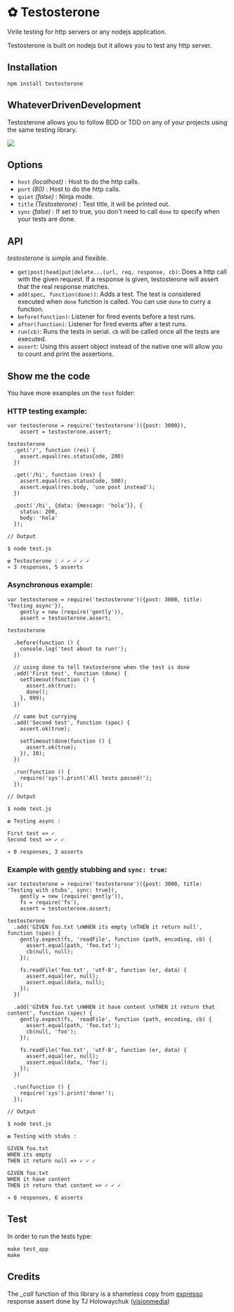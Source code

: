 # ✿ Testosterone

Virile testing for http servers or any nodejs application.

Testosterone is built on nodejs but it allows you to test any http server.

## Installation

`npm install testosterone`

## WhateverDrivenDevelopment

Testosterone allows you to follow BDD or TDD on any of your projects using
the same testing library.

<img src = "https://github.com/masylum/testosterone/raw/master/testosterone.png" border = "0" />

## Options

- `host` _(localhost)_ : Host to do the http calls.
- `port` _(80)_ : Host to do the http calls.
- `quiet` _(false)_ : Ninja mode.
- `title` _(Testosterone)_ : Test title, it will be printed out.
- `sync` _(false)_ : If set to true, you don't need to call `done` to specify when your tests are done.

## API

_testosterone_ is simple and flexible.

- `get|post|head|put|delete...(url, req, response, cb)`: Does a http call with the given request. If a response is given, testosterone will assert that the real response matches.
- `add(spec, function(done))`: Adds a test. The test is considered executed when `done` function is called. You can use `done` to curry a function.
- `before(function)`: Listener for fired events before a test runs.
- `after(function)`: Listener for fired events after a test runs.
- `run(cb)`: Runs the tests in serial. `cb` will be called once all the tests are executed.
- `assert`: Using this assert object instead of the native one will allow you to count and print the assertions.

## Show me the code

You have more examples on the `test` folder:

### HTTP testing example:

    var testosterone = require('testosterone')({post: 3000}),
        assert = testosterone.assert;

    testosterone
      .get('/', function (res) {
        assert.equal(res.statusCode, 200)
      })

      .get('/hi', function (res) {
        assert.equal(res.statusCode, 500);
        assert.equal(res.body, 'use post instead');
      })

      .post('/hi', {data: {message: 'hola'}}, {
        status: 200,
        body: 'hola'
      });

    // Output

    $ node test.js

    ✿ Testosterone : ✓ ✓ ✓ ✓ ✓
    » 3 responses, 5 asserts

### Asynchronous example:

    var testosterone = require('testosterone')({post: 3000, title: 'Testing async'}),
        gently = new (require('gently')),
        assert = testosterone.assert;

    testosterone

      .before(function () {
        console.log('test about to run!');
      })

      // using done to tell testosterone when the test is done
      .add('First test', function (done) {
        setTimeout(function () {
          assert.ok(true);
          done();
        }, 999);
      })

      // same but currying
      .add('Second test', function (spec) {
        assert.ok(true);

        setTimeout(done(function () {
          assert.ok(true);
        }), 10);
      })

      .run(function () {
        require('sys').print('All tests passed!');
      });

    // Output

    $ node test.js

    ✿ Testing async :

    First test => ✓
    Second test => ✓ ✓

    » 0 responses, 3 asserts

### Example with [gently](https://github.com/felixge/node-gently.git) stubbing and `sync: true`:

    var testosterone = require('testosterone')({post: 3000, title: 'Testing with stubs', sync: true}),
        gently = new (require('gently')),
        fs = require('fs'),
        assert = testosterone.assert;

    testosterone
      .add('GIVEN foo.txt \nWHEN its empty \nTHEN it return null', function (spec) {
        gently.expect(fs, 'readFile', function (path, encoding, cb) {
          assert.equal(path, 'foo.txt');
          cb(null, null);
        });

        fs.readFile('foo.txt', 'utf-8', function (er, data) {
          assert.equal(er, null);
          assert.equal(data, null);
        });
      })

      .add('GIVEN foo.txt \nWHEN it have content \nTHEN it return that content', function (spec) {
        gently.expect(fs, 'readFile', function (path, encoding, cb) {
          assert.equal(path, 'foo.txt');
          cb(null, 'foo');
        });

        fs.readFile('foo.txt', 'utf-8', function (er, data) {
          assert.equal(er, null);
          assert.equal(data, 'foo');
        });
      })

      .run(function () {
        require('sys').print('done!');
      });

    // Output

    $ node test.js

    ✿ Testing with stubs :

    GIVEN foo.txt
    WHEN its empty
    THEN it return null => ✓ ✓ ✓

    GIVEN foo.txt
    WHEN it have content
    THEN it return that content => ✓ ✓ ✓

    » 0 responses, 6 asserts

## Test

In order to run the tests type:

    make test_app
    make

## Credits

The *_call* function of this library is a shameless copy from [expresso](https://github.com/visionmedia/expresso) response assert done by TJ Holowaychuk ([visionmedia](http://github.com/visionmedia))
